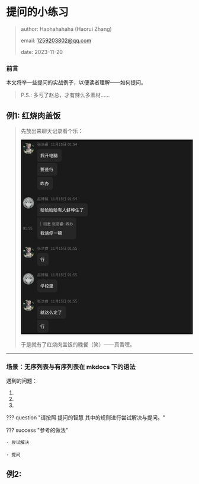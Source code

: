 # 提问的小练习

> author: Haohahahaha (Haorui Zhang)
>
> email: 1259203802@qq.com
>
> date: 2023-11-20

### 前言

本文将举一些提问的实战例子，以便读者理解——如何提问。

> P.S.: 多亏了赵总，才有辣么多素材……

## 例1: 红烧肉盖饭

> 先放出来聊天记录看个乐：
>
> ![meal](./pic/meal.png)
> 
> 于是就有了红烧肉盖饭的晚餐（笑）——真香嘿。

---

### 场景：无序列表与有序列表在 mkdocs 下的语法

遇到的问题：

1. 

2. 

3. 

??? question "请按照 提问的智慧 其中的规则进行尝试解决与提问。"

??? success "参考的做法"
    
	- 尝试解决

	- 提问


## 例2: 

